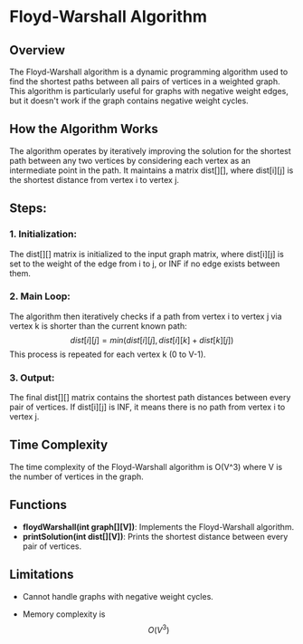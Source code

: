 # Floyd-Warshall Algorithm
## Overview
The Floyd-Warshall algorithm is a dynamic programming algorithm used to find the shortest paths between all pairs of vertices in a weighted graph. This algorithm is particularly useful for graphs with negative weight edges, but it doesn't work if the graph contains negative weight cycles.


## How the Algorithm Works
The algorithm operates by iteratively improving the solution for the shortest path between any two vertices by considering each vertex as an intermediate point in the path. It maintains a matrix dist[][], where dist[i][j] is the shortest distance from vertex i to vertex j.


## Steps:
### 1. Initialization:
The dist[][] matrix is initialized to the input graph matrix, where dist[i][j] is set to the weight of the edge from i to j, or INF if no edge exists between them.

### 2. Main Loop:
The algorithm then iteratively checks if a path from vertex i to vertex j via vertex k is shorter than the current known path:
$$ dist[i][j]=min(dist[i][j],dist[i][k]+dist[k][j]) $$
This process is repeated for each vertex k (0 to V-1).

### 3. Output:
The final dist[][] matrix contains the shortest path distances between every pair of vertices. If dist[i][j] is INF, it means there is no path from vertex i to vertex j.


## Time Complexity
The time complexity of the Floyd-Warshall algorithm is O(V^3) where V is the number of vertices in the graph.

## Functions
* **floydWarshall(int graph[][V])**: Implements the Floyd-Warshall algorithm.
* **printSolution(int dist[][V])**: Prints the shortest distance between every pair of vertices.

## Limitations
* Cannot handle graphs with negative weight cycles.

* Memory complexity is $$ O(V^3) $$